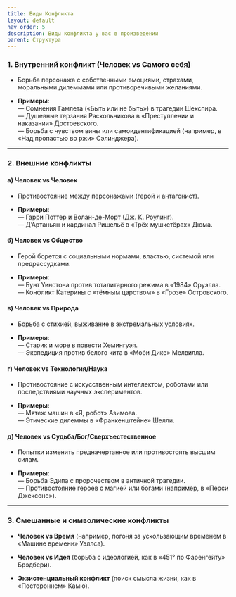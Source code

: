 ```yaml
---
title: Виды Конфликта
layout: default
nav_order: 5
description: Виды конфликта у вас в произведении
parent: Структура
---
```



### **1. Внутренний конфликт (Человек vs Самого себя)**

- Борьба персонажа с собственными эмоциями, страхами, моральными дилеммами или противоречивыми желаниями.
    
- **Примеры**:  
    — Сомнения Гамлета («Быть или не быть») в трагедии Шекспира.  
    — Душевные терзания Раскольникова в «Преступлении и наказании» Достоевского.  
    — Борьба с чувством вины или самоидентификацией (например, в «Над пропастью во ржи» Сэлинджера).
    
---

### **2. Внешние конфликты**

#### **а) Человек vs Человек**

- Противостояние между персонажами (герой и антагонист).
    
- **Примеры**:  
    — Гарри Поттер и Волан-де-Морт (Дж. К. Роулинг).  
    — Д’Артаньян и кардинал Ришельё в «Трёх мушкетёрах» Дюма.
    

#### **б) Человек vs Общество**

- Герой борется с социальными нормами, властью, системой или предрассудками.
    
- **Примеры**:  
    — Бунт Уинстона против тоталитарного режима в «1984» Оруэлла.  
    — Конфликт Катерины с «тёмным царством» в «Грозе» Островского.
    

#### **в) Человек vs Природа**

- Борьба с стихией, выживание в экстремальных условиях.
    
- **Примеры**:  
    — Старик и море в повести Хемингуэя.  
    — Экспедиция против белого кита в «Моби Дике» Мелвилла.
    

#### **г) Человек vs Технология/Наука**

- Противостояние с искусственным интеллектом, роботами или последствиями научных экспериментов.
    
- **Примеры**:  
    — Мятеж машин в «Я, робот» Азимова.  
    — Этические дилеммы в «Франкенштейне» Шелли.
    

#### **д) Человек vs Судьба/Бог/Сверхъестественное**

- Попытки изменить предначертанное или противостоять высшим силам.
    
- **Примеры**:  
    — Борьба Эдипа с пророчеством в античной трагедии.  
    — Противостояние героев с магией или богами (например, в «Перси Джексоне»).
    

---

### **3. Смешанные и символические конфликты**

- **Человек vs Время** (например, погоня за ускользающим временем в «Машине времени» Уэллса).
    
- **Человек vs Идея** (борьба с идеологией, как в «451° по Фаренгейту» Брэдбери).
    
- **Экзистенциальный конфликт** (поиск смысла жизни, как в «Постороннем» Камю).